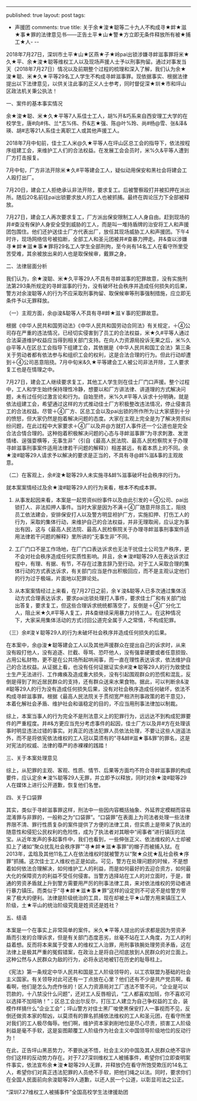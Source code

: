 
---
published: true
layout: post
tags:
  - 声援团
comments: true
title: 关于余★浚★聪等二十九人不构成寻★衅★滋★事★罪的法律意见书——正告土平★山★警★方立即无条件释放所有被★捕工★人-
--


2018年7月27日，深圳市土平★山★区燕★子★岭pai出锁涉嫌寻衅滋事罪将米★久★平、余★浚★聪等维权工人以及现场声援人士予以刑事拘留。通过对事发当天（2018年7月27日）情况以及前期整个过程的梳理和深入了解，我们认为余★浚★聪、米★久★平等29名工人学生不构成寻衅滋事罪。现依据事实、根据法律提出以下法律意见，以供关注此事的正义人士参考，同时督促深★圳★市和坪山区政法机关秉公执法！

一、案件的基本事实情况

余★浚★聪、米★久★平等7人系佳士工人，胡%开&巧系来自西安理工大学的在校学生，唐#向#伟、兰*志%伟、乔&志★强、陈@叶%玲、尚#杨@雪、张&泽&瑛、胡#志等21人系佳士离职工人或其他声援工人。

2018年7月中旬前，佳士工人米@久★平等人在坪山区总工会的指导下，依法按程序组建工会，来维护工人们的合法权益。在发展工会会员时，米%久&平等人遭到厂方打击报复。

7月中旬，厂方非法开除米★久#平等建会工人，疑似动用保安和黑社会将建会工人殴打出厂。

7月20日，建会工人拒绝承认非法开除，要求复工。后被警察殴打并被扣押在派出所。随后20名前往pai出锁要求放人的工人也被抓捕。最终在舆论压力下全部被释放。

7月27日，建会工人再次要求复工，厂方派出保安限制工人人身自由。赶到现场的井#查没有保护人身安全受到威胁的工人，而是叫一堆持盾牌的治安将工人和声援团包围住。他们还护送佳士厂方代表出厂，放任其现场威胁工人和声援团。下午4时许，现场网络信号被掐断，全部工人和圣元团被井#查暴力押走。井&查以涉嫌寻★衅★滋★事★罪将29名工人学生全部刑拘，至今尚有14名工人在看守所里受苦受难，其余被放出来的人也是取保候审，戴罪之身。

二、法律层面分析

我们认为，余★浚聪、米★久平等29人不具有寻衅滋事的犯罪故意，没有实施刑法第293条所规定的寻衅滋事的行为，没有破坏社会秩序并造成任何损失的后果，警方对余浚聪等人的行为不应采取刑事拘留、取保候审等刑事强制措施，应立即无条件予以无罪释放。

（一）主观方面，余@浚&聪等人不具有寻#衅★滋￥事的犯罪故意。

根据《中华人民共和国劳动法》《中华人民共和国劳动合同法》有关规定，＋④公司存在严重的违法情况，已经切实侵害到了员工的合法权益，米★久#平等人通过合法渠道维护权益应当得到相关部门支持。在向人力资源局投诉无果之后，米%久@平等人在区总工会指导下组建工会，其依据是《中华人民共和国工会法》第三条关于劳动者都有依法参与和组织工会的权利，这是合法合理的行为。但此行动却遭到＋④公司恶意阻挠。7月中旬米&久★平等建会工人被公司非法开除，工人要求复工也是在情理之中。

7月27日，建会工人继续要求复工，其他工人学生则在佳士厂门口声援。整个过程中，工人和学生始终保持理性冷静，想要以和厂方讲法律、讲道理的方式解决问题，未有过任何过激言论和行为。自始至终，米%久#平等人诉求十分明确，就是依法组建工会，希望通过这样的方式推动佳士厂方积极整改违法情况，停止侵害员工的合法权益。尽管＋④厂方、区总工会以及pai出锁的所作所为让大家感到十分的愤怒，但大家仍然是抱着解决问题的态度。大家在主观上完全是为了解决劳资纠纷问题，在此过程中大家要求＋④厂以及井@方就打人事件还一个公道也是完全合法合情合理的。这种抱着积极解决问题的心态与寻衅滋事罪“为寻求刺激、发泄情绪、逞强耍横等，无事生非”（引自《最高人民法院、最高人民检察院关于办理寻衅滋事刑事案件适用法律若干问题的解释》）相差甚远，有着本质上的不同。余★浚#聪等29人请求予以解决的要求是正当的，不具有寻@衅%滋&事的主观故意。

（二）在客观上，余#浚★聪等29人未实施寻&衅%滋事破坏社会秩序的行为。

就本案案情经过及余★浚#聪等29人的行为来看，根本不构成本罪。

1.	从事发起因来看，本案是一起劳资纠纷事件以及由此引发的＋④公司、pai出锁打人、非法扣押人事件。当时大家是因为不满＋④厂随意开除员工，阻挠员工依法建会，安排保安打人以及警方明显袒护厂方，实施扣押、打伤工人的行为，采取的集体行动，来维护自己的合法权益，并非无理取闹，应认定为事出有因，这与《最高人民法院、最高人民检察院关于办理寻衅滋事刑事案件适用法律若干问题的解释》里所讲的“无事生非”不同。

2.	工厂门口不是工作场地，在厂门口表达诉求也无法干扰佳士公司生产秩序，更不会对社会秩序造成任何实质性影响。并且，余★浚#聪等29人在表达诉求过程中，有理、有据、有节，不存在过激言辞乃至行动。对于工人采取合理的集体行动的方式表达诉求，有关部门应当是作出积极回应，而不是主观认定他们的行为过于极端，片面地以犯罪论处。

3.	从本案案情经过上来看，在7月27日之前，余￥浚&聪等人已多次通过集体活动方式合理表达诉求，要求pai出锁处理打人事件，要求佳士厂和有关部门给出答复，要求复工，但这些合理诉求统统都落空了，反倒是＋④厂分化工人，阻止米★久#平等人复工，井&查继续采用暴力对待工人。在这种情况下，大家采用集体活动的方式讨回公道完全属于人之常情，不构成犯罪。

（三）余#浚￥聪等29人的行为未破坏社会秩序并造成任何损失的后果。

在本案中，余@浚★聪等建会工人以及其他声援群众在提出自己的诉求时，从来没有殴打他人，没有追逐、拦截、辱骂、恐吓他人，没有强拿硬要或者任意损毁、占用公私财物，更不是在公共场所起哄闹事，而一直在理性表达诉求，依法维护自己的合法权益。从证据上看，也没有任何证据证实余#浚★聪等29人的行为致使佳士生产无法进行、工作瘫痪及造成重大损失，没有引起围观群众的恐慌和混乱，反倒是得到了附近居民群众的支持，还有群众送来水果食物。据此，可以判断余&浚#聪等29人的行为没有造成任何损失后果，没有对社会秩序造成任何破坏，依法不构成寻衅滋事罪。根据《最高人民法院关于贯彻宽严相济刑事政策的若干意见》，本着化解社会矛盾、维护社会和谐稳定的目的，不应当用刑事法律加以制裁。

综上，本案当事人的行为完全不是刑法意义上的犯罪行为，远远达不到构成犯罪要件的严重程度。井#&方更应当充分考虑事件的起因，佳士厂方以及井#方在处理该事时明显违法过错的事实。对真正的违法犯罪人员依法处理，不要让这些人逍遥法外，而不是将依宪依法维权的工人冠以莫须有的“寻&衅#滋★事&罪”的罪名，这是对宪法的权威、法律的尊严的赤裸裸的践踏！

三、关于本案处理意见

综上，从犯罪的主观、客观、性质、情节、后果等方面均不符合寻衅滋事罪的构成要件，应认定余★浚%聪等29人无罪，并立即予以释放，同时对余★浚#聪等29人在媒体上进行公开道歉，恢复他们名誉。

四、关于口袋罪

其实，类似于寻衅滋事罪这样，刑法中一些因内容概括抽象、外延界定模糊而容易混淆罪与非罪的，一般称之为“口袋罪”。“口袋罪”在表面上为司法者处理一些法律界限不清、罪行性质复杂的案件提供了方便的法律工具，但实质上是带来了执法的随意性和侵犯公民权利的危险性，成为了执法者对其眼中“闹事者”进行镇压的法宝。从近年发声的多起事件中，我们也看到，一些伸张正义、依法维权的人士却被扣上了诸如“聚众扰乱社会秩序罪”“寻★衅★滋★事罪”的帽子而被捕入狱。在2013年，孟晗及其他11名工人在依法维权时就被警方以“聚★众扰★乱社会秩★序罪”抓捕。这次佳士工人维权也正是如此。可见，警方在处理问题的时候，不是想着如何依法合理解决，如何维护工人的利益，而是如何最好的去迎合资方，如何最大化的保障资方的利益不受任何侵害。当警方选择站在工人的对立面时，于是，普通的劳资矛盾就上升到警方需要用严厉的刑事法律工具，来对依法维权的劳动者进行暴力镇压。而类似于“寻★衅★滋★事★罪”这样的设定则不可说不是给警方带来了极大的便利。法律是阶级统治的工具，现在却被土平★山警方用来镇压工人阶级，土★平山的统治阶级究竟是姓资还是姓社？

五、结语

本案是一个在事实上非常简单的案件。米久★平等人提出的诉求都是因为劳资矛盾而引发的合理诉求，但是有关部门态度恶劣，丝毫不站在工人角度，为工人的利益着想。反而将本来属于受害人的维权工人治罪，用刑事铁腕处理劳资矛盾，这在法律上是极其严重的冤假错案，在政治上是将自己彻底放到人民群众的对立面上。这种公然与人民群众为敌的行为，必将永远地被钉在历史的耻辱柱上。

《宪法》第一条规定中华人民共和国是工人阶级领导的，以工农联盟为基础的社会主义国家。有关领导对此可还有一丁点放在心里？他们还有不少是共产党员啊，看看啊，他们是怎么为虎作伥的！区人力资源局对工厂违法不管不问，“企业是可以罚款的，十八禁没什么问题”，还对工人反唇相讥，“工人都喜欢加班，你不喜欢可以选择不加班呐！”；区总工会出尔反尔，打压工人建立为自己争权益的工会，装模作样搞什么“企业工会”；坪山警方对佳士黑厂唆使黑保安打人一事视而不见，反倒还做资本家的帮凶，以莫须有的罪名抓捕依法维权的工人和圣元团，在看守所里对我们的工人极尽侮辱。他们啊，维护资本家剥削地位是尽心尽责，损害工人阶级利益是毫不手软，这是妄图颠覆工人阶级作为社会主义中国领导阶级地位的反动行为！

在此，正告坪山黑恶势力，不要执迷不悟，社会主义的中国及其人民群众绝不容许你们这样的反动势力存在。对于7.27深圳维权工人被捕事件，希望你们立即查明案件事实，依法宣布余★浚★聪等29人无罪，并释放仍在看守所饱受欺压的14名工人，希望你们对真正违法犯罪的人员绝不手软，把他们绳之以法。同时，要求你们在全国人民面前向余浚聪等29人道歉，以还人民一个公道，以彰显司法之公正。

“深圳7.27维权工人被捕事件”全国高校学生法律援助团
